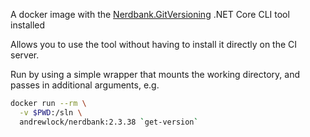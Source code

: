 A docker image with the [Nerdbank.GitVersioning](https://github.com/AArnott/Nerdbank.GitVersioning) .NET Core CLI tool installed

Allows you to use the tool without having to install it directly on the CI server.

Run by using a simple wrapper that mounts the working directory, and passes in additional arguments, e.g. 

```bash
docker run --rm \
  -v $PWD:/sln \
  andrewlock/nerdbank:2.3.38 `get-version`
```

